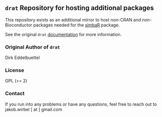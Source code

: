 
## `drat` Repository for hosting additional packages

This repository exists as an additional mirror to host 
non-CRAN and non-Bioconductor packages needed for the 
[simbaR](https://github.com/zellerlab/SIMBA) package.

See the original 
`drat` [documentation](https://eddelbuettel.github.io/drat/) 
for more information.

### Original Author of `drat`

Dirk Eddelbuettel

### License

GPL (>= 2)

### Contact

If you run into any problems or have any questions,
feel free to reach out to
jakob.wirbel [ at ] gmail.com

